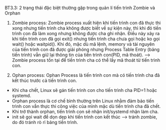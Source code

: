 BT3.3: 2 trạng thái đặc biệt thường gặp trong quản lí tiến trình Zombie và Orphan

1. Zombie process: Zombie process xuất hiện khi tiến trình con đã thực thi xong nhưng tiến trình cha không được biết về sự kiện này, thì khi đó tiến trình con đã làm xong nhưng không được cha ghi nhận.
Điều này xảy ra khi tiến trình con đã gọi exit() nhưng tiến trình cha chưa gọi hoặc ko gọi wait() hoặc waitpid().
Khi đó, mặc dù mã lệnh, memory và tài nguyên của tiến trình con đã được giải phóng nhưng Process Table Entry (bảng tiến trình) vẫn giữ lại thông tin của tiến trình con(PID, mã thoát).
--> Zombie process tồn tại để tiến trình cha có thể lấy mã thoát từ tiến trình con.

2. Ophan process: Ophan Process là tiến trình con mà có tiến trình cha đã kết thúc trước cả tiến trình con.
- Khi cha chết, Linux sẽ gán tiến trình con cho tiến trình cha PID=1 hoặc systemd.
- Orphan process là cơ chế bình thường trên Linux nhằm đảm bảo tiến trình con vẫn thực thi công việc của mình mặc dù tiến trình cha đã chết.
- Khi trở thành orphan, tiến trình con sẽ nhận init/systemd nhận làm cha.
- init sẽ gọi wait để dọn dẹp khi tiến trình con kết thúc --> tránh zombie, do đó tránh rò rỉ bảng tiến trình.